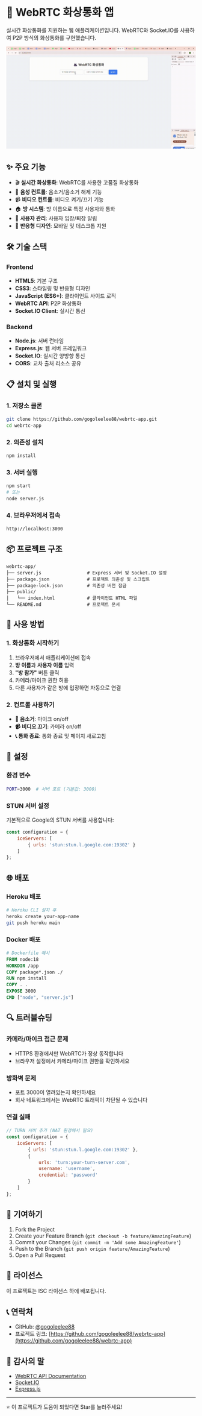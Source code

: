 # 🎥 WebRTC 화상통화 앱

실시간 화상통화를 지원하는 웹 애플리케이션입니다. WebRTC와 Socket.IO를 사용하여 P2P 방식의 화상통화를 구현했습니다.


![WebRTC 화상통화 데모](./image/화상통화.gif)

## ✨ 주요 기능

- 🎬 **실시간 화상통화**: WebRTC를 사용한 고품질 화상통화
- 🎤 **음성 컨트롤**: 음소거/음소거 해제 기능
- 📹 **비디오 컨트롤**: 비디오 켜기/끄기 기능
- 🏠 **방 시스템**: 방 이름으로 특정 사용자와 통화
- 👥 **사용자 관리**: 사용자 입장/퇴장 알림
- 📱 **반응형 디자인**: 모바일 및 데스크톱 지원

## 🛠 기술 스택

### Frontend
- **HTML5**: 기본 구조
- **CSS3**: 스타일링 및 반응형 디자인
- **JavaScript (ES6+)**: 클라이언트 사이드 로직
- **WebRTC API**: P2P 화상통화
- **Socket.IO Client**: 실시간 통신

### Backend
- **Node.js**: 서버 런타임
- **Express.js**: 웹 서버 프레임워크
- **Socket.IO**: 실시간 양방향 통신
- **CORS**: 교차 출처 리소스 공유

## 📋 설치 및 실행

### 1. 저장소 클론
```bash
git clone https://github.com/gogoleelee88/webrtc-app.git
cd webrtc-app
```

### 2. 의존성 설치
```bash
npm install
```

### 3. 서버 실행
```bash
npm start
# 또는
node server.js
```

### 4. 브라우저에서 접속
```
http://localhost:3000
```

## 📦 프로젝트 구조

```
webrtc-app/
├── server.js                 # Express 서버 및 Socket.IO 설정
├── package.json              # 프로젝트 의존성 및 스크립트
├── package-lock.json         # 의존성 버전 잠금
├── public/
│   └── index.html            # 클라이언트 HTML 파일
└── README.md                 # 프로젝트 문서
```

## 🚀 사용 방법

### 1. 화상통화 시작하기
1. 브라우저에서 애플리케이션에 접속
2. **방 이름**과 **사용자 이름** 입력
3. **"방 참가"** 버튼 클릭
4. 카메라/마이크 권한 허용
5. 다른 사용자가 같은 방에 입장하면 자동으로 연결

### 2. 컨트롤 사용하기
- **🎤 음소거**: 마이크 on/off
- **📹 비디오 끄기**: 카메라 on/off  
- **📞 통화 종료**: 통화 종료 및 페이지 새로고침

## 🔧 설정

### 환경 변수
```bash
PORT=3000  # 서버 포트 (기본값: 3000)
```

### STUN 서버 설정
기본적으로 Google의 STUN 서버를 사용합니다:
```javascript
const configuration = {
    iceServers: [
        { urls: 'stun:stun.l.google.com:19302' }
    ]
};
```

## 🌐 배포

### Heroku 배포
```bash
# Heroku CLI 설치 후
heroku create your-app-name
git push heroku main
```

### Docker 배포
```dockerfile
# Dockerfile 예시
FROM node:18
WORKDIR /app
COPY package*.json ./
RUN npm install
COPY . .
EXPOSE 3000
CMD ["node", "server.js"]
```

## 🔍 트러블슈팅

### 카메라/마이크 접근 문제
- HTTPS 환경에서만 WebRTC가 정상 동작합니다
- 브라우저 설정에서 카메라/마이크 권한을 확인하세요

### 방화벽 문제  
- 포트 3000이 열려있는지 확인하세요
- 회사 네트워크에서는 WebRTC 트래픽이 차단될 수 있습니다

### 연결 실패
```javascript
// TURN 서버 추가 (NAT 환경에서 필요)
const configuration = {
    iceServers: [
        { urls: 'stun:stun.l.google.com:19302' },
        {
            urls: 'turn:your-turn-server.com',
            username: 'username',
            credential: 'password'
        }
    ]
};
```

## 🤝 기여하기

1. Fork the Project
2. Create your Feature Branch (`git checkout -b feature/AmazingFeature`)
3. Commit your Changes (`git commit -m 'Add some AmazingFeature'`)
4. Push to the Branch (`git push origin feature/AmazingFeature`)
5. Open a Pull Request

## 📝 라이선스

이 프로젝트는 ISC 라이선스 하에 배포됩니다.

## 📞 연락처

- GitHub: [@gogoleelee88](https://github.com/gogoleelee88)
- 프로젝트 링크: [https://github.com/gogoleelee88/webrtc-app](https://github.com/gogoleelee88/webrtc-app)

## 🙏 감사의 말

- [WebRTC API Documentation](https://developer.mozilla.org/ko/docs/Web/API/WebRTC_API)
- [Socket.IO](https://socket.io/)
- [Express.js](https://expressjs.com/)

---

⭐ 이 프로젝트가 도움이 되었다면 Star를 눌러주세요!
